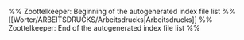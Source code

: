 %% Zoottelkeeper: Beginning of the autogenerated index file list  %%
 [[Worter/ARBEITSDRUCKS/Arbeitsdrucks|Arbeitsdrucks]]
%% Zoottelkeeper: End of the autogenerated index file list  %%
